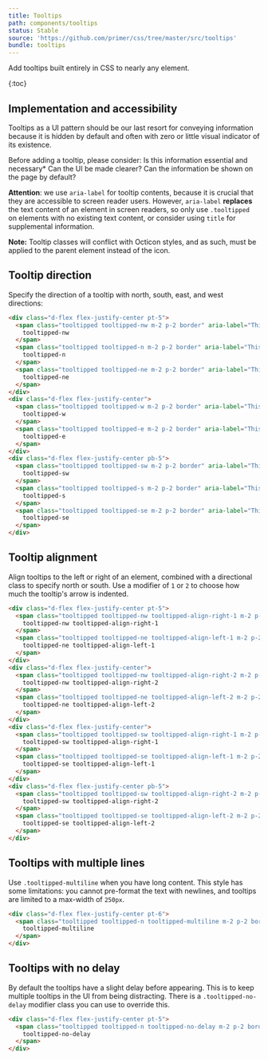 ```yaml
---
title: Tooltips
path: components/tooltips
status: Stable
source: 'https://github.com/primer/css/tree/master/src/tooltips'
bundle: tooltips
---
```



Add tooltips built entirely in CSS to nearly any element.

{:toc}

## Implementation and accessibility

Tooltips as a UI pattern should be our last resort for conveying information because it is hidden by default and often with zero or little visual indicator of its existence.

Before adding a tooltip, please consider: Is this information essential and necessary* Can the UI be made clearer? Can the information be shown on the page by default?

**Attention**: we use `aria-label` for tooltip contents, because it is crucial that they are accessible to screen reader users. However, `aria-label` **replaces** the text content of an element in screen readers, so only use `.tooltipped` on elements with no existing text content, or consider using `title` for supplemental information.

**Note:** Tooltip classes will conflict with Octicon styles, and as such, must be applied to the parent element instead of the icon.

## Tooltip direction
Specify the direction of a tooltip with north, south, east, and west directions:

```html
<div class="d-flex flex-justify-center pt-5">
  <span class="tooltipped tooltipped-nw m-2 p-2 border" aria-label="This is the tooltip on the North West side.">
    tooltipped-nw
  </span>
  <span class="tooltipped tooltipped-n m-2 p-2 border" aria-label="This is the tooltip on the North side.">
    tooltipped-n
  </span>
  <span class="tooltipped tooltipped-ne m-2 p-2 border" aria-label="This is the tooltip on the North East side.">
    tooltipped-ne
  </span>
</div>
<div class="d-flex flex-justify-center">
  <span class="tooltipped tooltipped-w m-2 p-2 border" aria-label="This is the tooltip on the West side.">
    tooltipped-w
  </span>
  <span class="tooltipped tooltipped-e m-2 p-2 border" aria-label="This is the tooltip on the East side.">
    tooltipped-e
  </span>
</div>
<div class="d-flex flex-justify-center pb-5">
  <span class="tooltipped tooltipped-sw m-2 p-2 border" aria-label="This is the tooltip on the South West side.">
    tooltipped-sw
  </span>
  <span class="tooltipped tooltipped-s m-2 p-2 border" aria-label="This is the tooltip on the South side.">
    tooltipped-s
  </span>
  <span class="tooltipped tooltipped-se m-2 p-2 border" aria-label="This is the tooltip on the South East side.">
    tooltipped-se
  </span>
</div>
```

## Tooltip alignment
Align tooltips to the left or right of an element, combined with a directional class to specify north or south. Use a modifier of `1` or `2` to choose how much the tooltip's arrow is indented.

```html
<div class="d-flex flex-justify-center pt-5">
  <span class="tooltipped tooltipped-nw tooltipped-align-right-1 m-2 p-2 border" aria-label="Tooltipped NW and aligned right.">
    tooltipped-nw tooltipped-align-right-1
  </span>
  <span class="tooltipped tooltipped-ne tooltipped-align-left-1 m-2 p-2 border" aria-label="Tooltipped NE and aligned left.">
    tooltipped-ne tooltipped-align-left-1
  </span>
</div>
<div class="d-flex flex-justify-center">
  <span class="tooltipped tooltipped-nw tooltipped-align-right-2 m-2 p-2 border" aria-label="Tooltipped NW and aligned right.">
    tooltipped-nw tooltipped-align-right-2
  </span>
  <span class="tooltipped tooltipped-ne tooltipped-align-left-2 m-2 p-2 border" aria-label="Tooltipped NE and aligned left.">
    tooltipped-ne tooltipped-align-left-2
  </span>
</div>
<div class="d-flex flex-justify-center">
  <span class="tooltipped tooltipped-sw tooltipped-align-right-1 m-2 p-2 border" aria-label="Tooltipped SE and aligned right.">
    tooltipped-sw tooltipped-align-right-1
  </span>
  <span class="tooltipped tooltipped-se tooltipped-align-left-1 m-2 p-2 border" aria-label="Tooltipped SW and aigned left.">
    tooltipped-se tooltipped-align-left-1
  </span>
</div>
<div class="d-flex flex-justify-center pb-5">
  <span class="tooltipped tooltipped-sw tooltipped-align-right-2 m-2 p-2 border" aria-label="Tooltipped SE and aligned right.">
    tooltipped-sw tooltipped-align-right-2
  </span>
  <span class="tooltipped tooltipped-se tooltipped-align-left-2 m-2 p-2 border" aria-label="Tooltipped SW and aigned left.">
    tooltipped-se tooltipped-align-left-2
  </span>
</div>
```

## Tooltips with multiple lines
Use `.tooltipped-multiline` when you have long content. This style has some limitations: you cannot pre-format the text with newlines, and tooltips are limited to a max-width of `250px`.


```html
<div class="d-flex flex-justify-center pt-6">
  <span class="tooltipped tooltipped-n tooltipped-multiline m-2 p-2 border" aria-label="This is the tooltip with multiple lines. This is the tooltip with multiple lines.">
    tooltipped-multiline
  </span>
</div>
```

## Tooltips with no delay

By default the tooltips have a slight delay before appearing. This is to keep multiple tooltips in the UI from being distracting. There is a `.tooltipped-no-delay` modifier class you can use to override this.

```html
<div class="d-flex flex-justify-center pt-5">
  <span class="tooltipped tooltipped-n tooltipped-no-delay m-2 p-2 border" aria-label="This is the tooltip on the no delay side.">
    tooltipped-no-delay
  </span>
</div>
```
